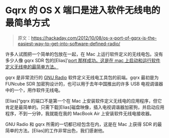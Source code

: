 # Gqrx 的 OS X 端口是进入软件无线电的最简单方式

> 原文：<https://hackaday.com/2012/10/08/os-x-port-of-gqrx-is-the-easiest-way-to-get-into-software-defined-radio/>

许多人试图把一个简单的包放在一起，在 Mac 上运行软件定义的无线电包。没有多少人像 gqrx SDR 包的[Elias]'[port 那样成功。这是在 mac 上启动和运行软件定义无线电的最简单方法。](http://dekar.wc3edit.net/2012/09/30/osx-port-of-the-awesome-gqrx-sdr-software/)

gqrx 是非常流行的 [GNU Radio](http://gnuradio.org/redmine/projects/gnuradio/wiki) 软件定义无线电工具包的前端。gqrx 最初是为 FUNcube SDR 加密狗设计的，也可以用于去年中国推出的许多 USB 电视调谐器中的一个，用作软件无线电。

[Elias]“gqrx 的端口不是第一个在 Mac 上安装软件定义无线电的应用程序，但它肯定是最简单的。只需下载[Elias]磁盘映像，插入电视调谐器加密狗，并启动应用程序，不到一分钟，我就能在我的 MacBook Air 上安装软件无线电接收器。

GNU Radio 和 gqrx 所需的一切都已经包含在内，这是在 Mac 上获得 SDR 的最简单的方法。[Elias]的工作非常出色，我们感谢他。